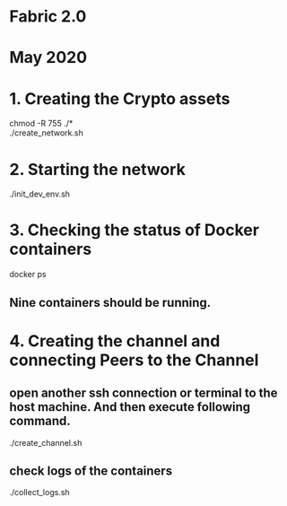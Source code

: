 # Fabric 2.0
# May 2020

# 1. Creating the Crypto assets
chmod -R 755 ./*       <br/>
./create_network.sh    <br/>


# 2. Starting the network 
./init_dev_env.sh       <br/>

# 3. Checking the status of Docker containers
docker ps               <br/>

## Nine containers should be running. 

# 4. Creating the channel and connecting Peers to the Channel
## open another ssh connection or terminal to the host machine. And then execute following command. 
./create_channel.sh   <br/>



## check logs of the containers 
./collect_logs.sh